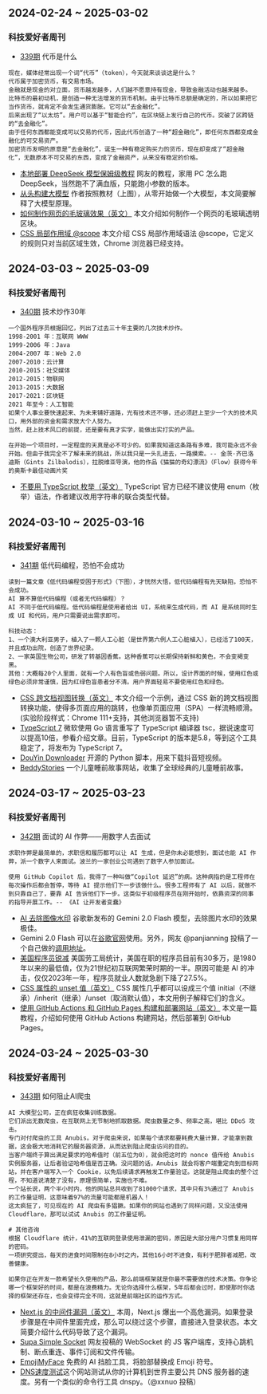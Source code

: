 ## 2024-02-24 ~ 2025-03-02
### 科技爱好者周刊
* [339期](https://github.com/ruanyf/weekly/blob/master/docs/issue-339.md) 代币是什么
```
现在，媒体经常出现一个词“代币”（token），今天就来谈谈这是什么？
代币属于加密货币，有交易市场。
金融就是现金的对立面，货币越发越多，人们越不愿意持有现金，导致金融活动也越来越多。
比特币的最初动机，是创造一种无法增发的货币机制。由于比特币总额是确定的，所以如果把它当作货币，就肯定不会发生通货膨胀。它可以“去金融化”。
后来出现了“以太坊”。用户可以基于“智能合约”，在区块链上发行自己的代币。突破了区跨链的“去金融化”。
由于任何东西都能变成可以交易的代币，因此代币创造了一种“超金融化”，即任何东西都变成金融化的可交易资产。
加密货币发明的原意是“去金融化”，诞生一种有稳定购买力的货币，现在却变成了“超金融化”，无数原本不可交易的东西，变成了金融资产，从来没有稳定的价格。
```
* [本地部署 DeepSeek 模型保姆级教程](https://blog.lovefc.cn/archives/start.html) 网友的教程，家用 PC 怎么跑 DeepSeek，当然跑不了满血版，只能跑小参数的版本。
* [从头构建大模型](https://brettgfitzgerald.com/posts/build-a-large-language-model/) 作者按照教材（上图），从零开始做一个大模型，本文简要解释了大模型原理。
* [如何制作网页的毛玻璃效果（英文）](https://www.tyleo.com/guides/html-glass) 本文介绍如何制作一个网页的毛玻璃透明区块。
* [CSS 局部作用域 @scope](https://picostitch.com/tidbits/2024/10/inline-scope-for-css/) 本文介绍 CSS 局部作用域语法 @scope，它定义的规则只对当前区域生效，Chrome 浏览器已经支持。

## 2024-03-03 ~ 2025-03-09
### 科技爱好者周刊
* [340期](https://github.com/ruanyf/weekly/blob/master/docs/issue-340.md) 技术炒作30年
```
一个国外程序员根据回忆，列出了过去三十年主要的几次技术炒作。
1998-2001 年：互联网 WWW
1999-2006 年：Java
2004-2007 年：Web 2.0
2007-2010：云计算
2010-2015：社交媒体
2012-2015：物联网
2013-2015：大数据
2017-2021：区块链
2021 年至今：人工智能
如果个人事业要快速起来、为未来铺好道路，光有技术还不够，还必须赶上至少一个大的技术风口，用外部的资金和需求放大个人努力。
当然，赶上技术风口的前提，还是要有真才实学，能做出实打实的产品。

在开始一个项目时，一定程度的天真是必不可少的。如果我知道这条路有多难，我可能永远不会开始。但由于我完全不了解未来的挑战，所以我只是一头扎进去，一路摸索。-- 金茨·齐巴洛迪斯（Gints Zilbalodis），拉脱维亚导演，他的作品《猫猫的奇幻漂流》（Flow）获得今年的奥斯卡最佳动画片奖
```
* [不要用 TypeScript 枚举（英文）](https://blog.disintegrator.dev/posts/ode-to-typescript-enums/) TypeScript 官方已经不建议使用 enum（枚举）语法，作者建议改用字符串的联合类型代替。

## 2024-03-10 ~ 2025-03-16
### 科技爱好者周刊
* [341期](https://github.com/ruanyf/weekly/blob/master/docs/issue-341.md) 低代码编程，恐怕不会成功
```
读到一篇文章《低代码编程受困于形式》（下图），才恍然大悟，低代码编程有先天缺陷，恐怕不会成功。
AI 算不算低代码编程（或者无代码编程）？
AI 不同于低代码编程。低代码编程是使用者给出 UI，系统来生成代码，而 AI 是系统同时生成 UI 和代码，用户只需要说出需求即可。

科技动态：
1、一个澳大利亚男子，植入了一颗人工心脏（是世界第六例人工心脏植入），已经活了100天，并且成功出院，创造了世界纪录。
2、一家英国生物公司，研发了转基因香蕉。这种香蕉可以长期保持新鲜和黄色，不会变褐变黑。
其他：大概每20个人里面，就有一个人有色盲或色弱问题。所以，设计界面的时候，使用红色或绿色必须非常谨慎，因为红绿色盲患者分不清。用户界面轻易不要使用红色和绿色。
```
* [CSS 跨文档视图转换（英文）](https://simonwillison.net/2025/Mar/10/building-websites-with-llms/) 本文介绍一个示例，通过 CSS 新的跨文档视图转换功能，使得多页面应用的跳转，也像单页面应用（SPA）一样流畅顺滑。(实验阶段样式：Chrome 111+支持，其他浏览器暂不支持)
* [TypeScript 7](https://devblogs.microsoft.com/typescript/typescript-native-port/) 微软使用 Go 语言重写了 TypeScript 编译器 tsc，据说速度可以提高10倍，参看介绍文章。目前，TypeScript 的版本是5.8，等到这个工具稳定了，将发布为 TypeScript 7。
* [DouYin Downloader](https://github.com/jiji262/douyin-downloader) 开源的 Python 脚本，用来下载抖音短视频。
* [BeddyStories](https://beddystories.com/zh) 一个儿童睡前故事网站，收集了全球经典的儿童睡前故事。

## 2024-03-17 ~ 2025-03-23
### 科技爱好者周刊
* [342期](https://github.com/ruanyf/weekly/blob/master/docs/issue-342.md) 面试的 AI 作弊——用数字人去面试
```
求职作弊是最简单的，求职信和履历都可以让 AI 生成，但是你未必能想到，面试也能 AI 作弊，派一个数字人来面试。波兰的一家创业公司遇到了数字人参加面试。

使用 GitHub Copilot 后，我得了一种叫做“Copilot 延迟”的病。这种病指的是工程师在每次操作后都会暂停，等待 AI 提示他们下一步该做什么。很多工程师有了 AI 以后，就做不到只靠自己了，要靠 AI 告诉他们下一步。这类似于初级程序员在刚开始时，依靠资深的同事的指导开展工作。-- 《AI 让开发者变蠢》
```
* [AI 去除图像水印](https://techcrunch.com/2025/03/17/people-are-using-googles-new-ai-model-to-remove-watermarks-from-images/) 谷歌新发布的 Gemini 2.0 Flash 模型，去除图片水印的效果极佳。
* Gemini 2.0 Flash 可以在[谷歌官网](https://deepmind.google/technologies/gemini/flash/)使用。另外，网友 @panjianning 投稿了一个自己做的[调用地址](https://color-muse.tbonesoft.com/)。
* [美国程序员锐减](https://finance.sina.cn/7x24/2025-03-18/detail-ineqakci5392917.d.html) 美国劳工局统计，美国在职的程序员目前有30多万，是1980年以来的最低值，仅为21世纪初互联网繁荣时期的一半。原因可能是 AI 的冲击，仅仅2023年一年，程序员就业人数就急剧下降了27.5%。
* [CSS 属性的 unset 值（英文）](https://www.silvestar.codes/articles/reset-with-css-unset/) CSS 属性几乎都可以设成三个值 initial（不继承）/inherit（继承）/unset（取消默认值），本文用例子解释它们的含义。
* [使用 GitHub Actions 和 GitHub Pages 构建和部署网站（英文）](https://til.simonwillison.net/github-actions/github-pages) 本文是一篇教程，介绍如何使用 GitHub Actions 构建网站，然后部署到 GitHub Pages。

## 2024-03-24 ~ 2025-03-30
### 科技爱好者周刊
* [343期](https://github.com/ruanyf/weekly/blob/master/docs/issue-343.md) 如何阻止AI爬虫
```
AI 大模型公司，正在疯狂收集训练数据。
它们派出无数爬虫，在互联网上无节制地抓取数据。爬虫数量之多、频率之高，堪比 DDoS 攻击。
专门对付爬虫的工具 Anubis。对于爬虫来说，如果每个请求都要耗费大量计算，才能拿到数据，这会极大地消耗它的服务器资源，从而达到阻止爬虫访问的目的。
当客户端终于算出满足要求的哈希值时（前五位为0），就会把这时的 nonce 值传给 Anubis 实例服务器，让后者验证哈希值是否正确。没问题的话，Anubis 就会将客户端重定向到目标网站，并在客户端写入一个 Cookie，以免后续请求再触发工作量验证。这就是阻止爬虫的整个过程，不知道说清楚了没有，原理很简单，实施也不难。
一个站长说，两个半小时内，他的网站总共收到了81000个请求，其中只有3%通过了 Anubis 的工作量证明，这意味着97%的流量可能都是机器人！
这太疯狂了，可见现在的 AI 爬虫有多猖獗。如果你的网站也遇到了同样问题，又没法使用 Cloudflare，那可以试试 Anubis 的工作量证明。

# 其他咨询
根据 Cloudflare 统计，41%的互联网登录使用泄漏的密码，原因是大部分用户习惯复用同样的密码。
一项研究提出，每天的进食时间限制在8小时之内，其他16小时不进食，有利于肥胖者减肥，改善健康。

如果你正在开发一款希望长久使用的产品，那么前端框架就是你最不需要做的技术决策。你争论哪一个框架好的时间，都是在浪费精力。无论你选择什么框架，5年后都会过时，即使那时你选择的框架还存在，也会变得完全不同，这就是前端社区的运作方式。
```
* [Next.js 的中间件漏洞（英文）](https://simonwillison.net/2025/Mar/23/nextjs-and-the-corrupt-middleware/) 本周，Next.js 爆出一个高危漏洞。如果登录步骤是在中间件里面完成，那么可以绕过这个步骤，直接进入登录状态。本文简要介绍什么代码导致了这个漏洞。
* [Supa Simple Socket](https://github.com/JustinGastby/supa-simple-socket) 网友投稿的 WebSocket 的 JS 客户端库，支持心跳机制、断点重连、事件订阅和文件传输。
* [EmojiMyFace](https://emojimyface.com/) 免费的 AI 挡脸工具，将脸部替换成 Emoji 符号。
* [DNS速度测试](https://dnsspeedtest.online/)这个网站测试从你的计算机到世界主要公共 DNS 服务器的速度。另有一个类似的命令行工具 dnspy。（@xxnuo 投稿）